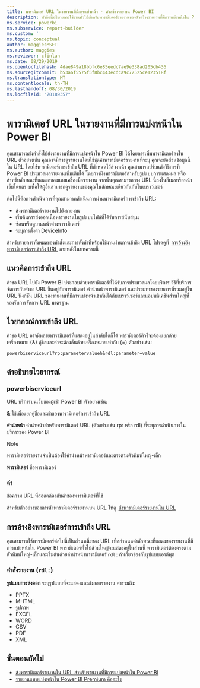 ```yaml
---
title: พารามิเตอร์ URL ในรายงานที่มีการแบ่งหน้า - ตัวสร้างรายงาน Power BI
description: หัวข้อนี้อธิบายการใช้งานทั่วไปสำหรับพารามิเตอร์รายงานของตัวสร้างรายงานที่มีการแบ่งหน้าใน Power BI คุณสมบัติต่างๆ ที่คุณสามารถตั้งค่าและเพิ่มเติมอีกมาก
ms.service: powerbi
ms.subservice: report-builder
ms.custom: ''
ms.topic: conceptual
author: maggiesMSFT
ms.author: maggies
ms.reviewer: cfinlan
ms.date: 08/29/2019
ms.openlocfilehash: 4dae849a18bbfc6e85eedc7ae9e338ad205cb436
ms.sourcegitcommit: b53a6f5575f5f8bc443ecdca9c72525ce123518f
ms.translationtype: HT
ms.contentlocale: th-TH
ms.lasthandoff: 08/30/2019
ms.locfileid: "70189357"
---
```

# <a name="url-parameters-in-paginated-reports-in-power-bi"></a>พารามิเตอร์ URL ในรายงานที่มีการแบ่งหน้าใน Power BI

คุณสามารถส่งคำสั่งไปยังรายงานที่มีการแบ่งหน้าใน Power BI ได้โดยการเพิ่มพารามิเตอร์ลงใน URL ตัวอย่างเช่น คุณอาจมีการดูรายงานโดยใช้ชุดค่าพารามิเตอร์รายงานที่ระบุ คุณจะย่อส่วนข้อมูลนี้ใน URL โดยใช้พารามิเตอร์การเข้าถึง URL ที่กำหนดไว้ล่วงหน้า คุณสามารถปรับแต่งวิธีการที่ Power BI ประมวลผลรายงานเพิ่มเติมได้ โดยการฝังพารามิเตอร์สำหรับรูปแบบการแสดงผล หรือสำหรับลักษณะที่แสดงกของแถบเครื่องมือรายงาน จากนั้นคุณสามารถวาง URL นี้ลงในอีเมลหรือหน้าเว็บโดยตร งเพื่อให้ผู้อื่นสามารถดูรายงานของคุณในลักษณะเดียวกันกับในเบราว์เซอร์ 

ต่อไปนี้คือการดำเนินการที่คุณสามารถดำเนินการผ่านพารามิเตอร์การเข้าถึง URL: 

- ส่งพารามิเตอร์รายงานไปยังรายงาน 
- เริ่มต้นการส่งออกเนื้อหารายงานในรูปแบบไฟล์ที่ได้รับการสนับสนุน 
- ซ่อนหรือดูบานหน้าต่างพารามิเตอร์ 
- ระบุการตั้งค่า DeviceInfo 

สำหรับรายการทั้งหมดของคำสั่งและการตั้งค่าที่พร้อมใช้งานผ่านการเข้าถึง URL โปรดดูที่  [การอ้างอิงพารามิเตอร์การเข้าถึง URL](#url-access-parameter-reference) ภายหลังในบทความนี้ 

## <a name="url-access-concepts"></a>แนวคิดการเข้าถึง URL 

คำขอ URL ไปยัง Power BI ประกอบด้วยพารามิเตอร์ที่ได้รับการประมวลผลโดยบริการ วิธีที่บริการจัดการกับคำขอ URL ขึ้นอยู่กับพารามิเตอร์ คำนำหน้าพารามิเตอร์ และประเภทของรายการที่รวมอยู่ใน URL ฟังก์ชัน URL ของรายงานที่มีการแบ่งหน้าเข้ากันได้กับเบราว์เซอร์และแอปพลิเคชันส่วนใหญ่ที่รองรับการจัดการ URL มาตรฐาน 

## <a name="url-access-syntax"></a>ไวยากรณ์การเข้าถึง URL 

คำขอ URL อาจมีหลายพารามิเตอร์ที่แสดงอยู่ในลำดับใดก็ได้ พารามิเตอร์คิวรีจะต้องแยกด้วยเครื่องหมาย (&) คู่ชื่อและค่าจะต้องคั่นด้วยเครื่องหมายเท่ากับ (=) ตัวอย่างเช่น:

```
powerbiserviceurl?rp:parametervalueh&rdl:parameter=value  
```

## <a name="syntax-description"></a>คำอธิบายไวยากรณ์ 

### <a name="powerbiserviceurl"></a>powerbiserviceurl 

URL บริการบนเว็บของผู้เช่า Power BI ตัวอย่างเช่น: 

**&** ใช้เพื่อแยกคู่ชื่อและค่าของพารามิเตอร์การเข้าถึง URL

**คำนำหน้า** คำนำหน้าสำหรับพารามิเตอร์ URL (ตัวอย่างเช่น rp: หรือ rdl) ที่ระบุการดำเนินการในบริการของ Power BI 

> [!NOTE]
> พารามิเตอร์รายงานจำเป็นต้องใช้คำนำหน้าพารามิเตอร์และตรงตามตัวพิมพ์ใหญ่-เล็ก 

**พารามิเตอร์** ชื่อพารามิเตอร์ 

### <a name="value"></a>ค่า 

ข้อความ URL ที่สอดคล้องกับค่าของพารามิเตอร์ที่ใช้ 

สำหรับตัวอย่างของการส่งพารามิเตอร์รายงานบน URL ให้ดู  [ส่งพารามิเตอร์รายงานใน URL](report-builder-url-pass-parameters.md)

## <a name="url-access-parameter-reference"></a>การอ้างอิงพารามิเตอร์การเข้าถึง URL

คุณสามารถใช้พารามิเตอร์ต่อไปนี้เป็นส่วนหนึ่งของ URL เพื่อกำหนดค่าลักษณะที่แสดงของรายงานที่มีการแบ่งหน้าใน Power BI พารามิเตอร์ทั่วไปส่วนใหญ่จะแสดงอยู่ในส่วนนี้ พารามิเตอร์ต้องตรงตามตัวพิมพ์ใหญ่-เล็กและเริ่มต้นด้วยคำนำหน้าพารามิเตอร์ `rdl:` ถ้าเกี่ยวข้องกับรูปแบบเอาต์พุต  

### <a name="report-commands-rdl"></a>คำสั่งรายงาน (`rdl:`) 

**รูปแบบการส่งออก** ระบุรูปแบบที่จะแสดงและส่งออกรายงาน ค่ารวมถึง: 
- PPTX 
- MHTML 
- รูปภาพ 
- EXCEL 
- WORD 
- CSV 
- PDF 
- XML 

## <a name="next-steps"></a>ขั้นตอนถัดไป

- [ส่งพารามิเตอร์รายงานใน URL สำหรับรายงานที่มีการแบ่งหน้าใน Power BI](report-builder-url-pass-parameters.md)
- [รายงานแบบแบ่งหน้าใน Power BI Premium คืออะไร](paginated-reports-report-builder-power-bi.md)